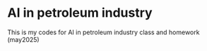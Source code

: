 # AI in petroleum industry
This is my codes for AI in petroleum industry class and homework (may2025)
